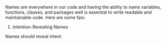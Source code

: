 Names are everywhere in our code and having the ability to name variables, functions, classes, and packages well is essential to write readable and maintainable code. Here are some tips:

1. Intention-Revealing Names

Names should reveal intent.